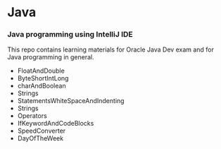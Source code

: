 # Java

### Java programming using IntelliJ IDE

This repo contains learning materials for Oracle Java Dev exam and for Java programming in general. 

- FloatAndDouble
- ByteShortIntLong
- charAndBoolean
- Strings
- StatementsWhiteSpaceAndIndenting
- Strings
- Operators
- IfKeywordAndCodeBlocks
- SpeedConverter
- DayOfTheWeek
